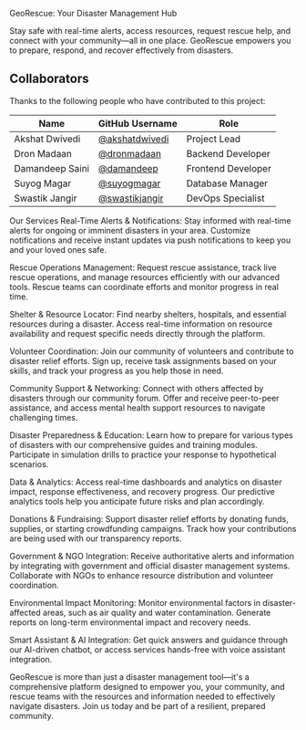 GeoRescue: Your Disaster Management Hub

Stay safe with real-time alerts, access resources, request rescue help, and connect with your community—all in one place. GeoRescue empowers you to prepare, respond, and recover effectively from disasters.

## Collaborators

Thanks to the following people who have contributed to this project:

| Name             | GitHub Username     | Role                         |
| ---------------- | ------------------- | ---------------------------- |
| Akshat Dwivedi    | [@akshatdwivedi](https://github.com/akshatdwivedi) | Project Lead                 |
| Dron Madaan       | [@dronmadaan](https://github.com/dronmadaan)       | Backend Developer            |
| Damandeep Saini   | [@damandeep](https://github.com/damandeep)         | Frontend Developer           |
| Suyog Magar       | [@suyogmagar](https://github.com/suyogmagar)       | Database Manager             |
| Swastik Jangir    | [@swastikjangir](https://github.com/swastikjangir) | DevOps Specialist            |



Our Services
Real-Time Alerts & Notifications: Stay informed with real-time alerts for ongoing or imminent disasters in your area. Customize notifications and receive instant updates via push notifications to keep you and your loved ones safe.

Rescue Operations Management: Request rescue assistance, track live rescue operations, and manage resources efficiently with our advanced tools. Rescue teams can coordinate efforts and monitor progress in real time.

Shelter & Resource Locator: Find nearby shelters, hospitals, and essential resources during a disaster. Access real-time information on resource availability and request specific needs directly through the platform.

Volunteer Coordination: Join our community of volunteers and contribute to disaster relief efforts. Sign up, receive task assignments based on your skills, and track your progress as you help those in need.

Community Support & Networking: Connect with others affected by disasters through our community forum. Offer and receive peer-to-peer assistance, and access mental health support resources to navigate challenging times.

Disaster Preparedness & Education: Learn how to prepare for various types of disasters with our comprehensive guides and training modules. Participate in simulation drills to practice your response to hypothetical scenarios.

Data & Analytics: Access real-time dashboards and analytics on disaster impact, response effectiveness, and recovery progress. Our predictive analytics tools help you anticipate future risks and plan accordingly.

Donations & Fundraising: Support disaster relief efforts by donating funds, supplies, or starting crowdfunding campaigns. Track how your contributions are being used with our transparency reports.

Government & NGO Integration: Receive authoritative alerts and information by integrating with government and official disaster management systems. Collaborate with NGOs to enhance resource distribution and volunteer coordination.

Environmental Impact Monitoring: Monitor environmental factors in disaster-affected areas, such as air quality and water contamination. Generate reports on long-term environmental impact and recovery needs.

Smart Assistant & AI Integration: Get quick answers and guidance through our AI-driven chatbot, or access services hands-free with voice assistant integration.

GeoRescue is more than just a disaster management tool—it's a comprehensive platform designed to empower you, your community, and rescue teams with the resources and information needed to effectively navigate disasters. Join us today and be part of a resilient, prepared community.
